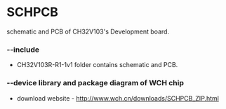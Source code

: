 # SCHPCB
schematic and PCB of CH32V103's Development board.

### --include
* CH32V103R-R1-1v1 folder contains schematic and PCB.

### --device library and package diagram of WCH chip 
* download website - http://www.wch.cn/downloads/SCHPCB_ZIP.html
